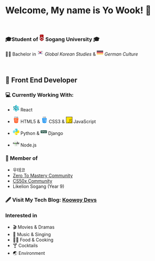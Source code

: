 # Welcome, My name is Yo Wook! :wave:

<br>

### 🎓Student of <img src="image_source/sogang.png" alt="sogang" width="15"> **Sogang University** 🎓<br>
:man_student: Bachelor in <img src="image_source/southkorea.png" alt="south korea" width="20"> *Global Korean Studies* &  <img src="image_source/germany.png" alt="germany" width="20"> *German Culture*

<br>

## :bow_and_arrow: Front End Developer
### :computer: Currently Working With:
- <img src="image_source/react.png" alt="react" width="20"> React 
- <img src="image_source/html5.png" alt="html" width="20"> HTML5 & <img src="image_source/css.png" alt="css" width="20"> CSS3 & <img src="image_source/js.png" alt="js" width="20"> JavaScript

- <img src="image_source/python.png" alt="python" width="20"> Python & <img src="image_source/django.png" alt="django" width="20"> Django
- <img src="image_source/nodejs.png" alt="node" width="20"> Node.js 


### :dancers: Member of
- 우테코
- [Zero To Mastery Community](https://github.com/zero-to-mastery) 
- [CS50x Community](https://github.com/cs50)
- Likelion Sogang (Year 9)


### :fountain_pen: Visit My Tech Blog: [Koowoy Devs](https://uk960214.github.io/)

### Interested in
- :clapper: Movies & Dramas
- :musical_note: Music & Singing
- :man_cook: Food & Cooking
- :cocktail: Cocktails
- :earth_asia: Environment

